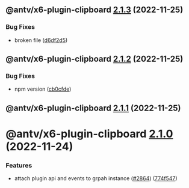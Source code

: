## @antv/x6-plugin-clipboard [2.1.3](https://github.com/antvis/x6/compare/@antv/x6-plugin-clipboard@2.1.2...@antv/x6-plugin-clipboard@2.1.3) (2022-11-25)

### Bug Fixes

- broken file ([d6df2d5](https://github.com/antvis/x6/commit/d6df2d59811dc18791208af36b452e11e6391f3b))

## @antv/x6-plugin-clipboard [2.1.2](https://github.com/antvis/x6/compare/@antv/x6-plugin-clipboard@2.1.1...@antv/x6-plugin-clipboard@2.1.2) (2022-11-25)

### Bug Fixes

- npm version ([cb0cfde](https://github.com/antvis/x6/commit/cb0cfdeb4dbe8858569e6899db08ccb9ab8ba4e7))

## @antv/x6-plugin-clipboard [2.1.1](https://github.com/antvis/x6/compare/@antv/x6-plugin-clipboard@2.1.0...@antv/x6-plugin-clipboard@2.1.1) (2022-11-25)

# @antv/x6-plugin-clipboard [2.1.0](https://github.com/antvis/x6/compare/@antv/x6-plugin-clipboard@2.0.0...@antv/x6-plugin-clipboard@2.1.0) (2022-11-24)

### Features

- attach plugin api and events to grpah instance ([#2864](https://github.com/antvis/x6/issues/2864)) ([774f547](https://github.com/antvis/x6/commit/774f547b85522eb2411dca949d36ecfe535503f3))
